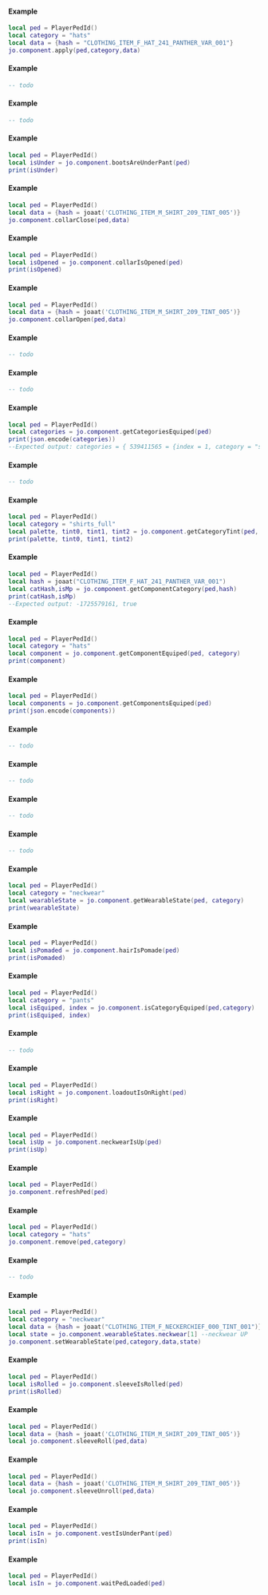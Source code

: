<!-- #region g_client|jo.component.apply -->
#### Example
```lua
local ped = PlayerPedId()
local category = "hats"
local data = {hash = "CLOTHING_ITEM_F_HAT_241_PANTHER_VAR_001"}
jo.component.apply(ped,category,data)
```
<!-- #endregion g_client|jo.component.apply -->


<!-- #region g_client|jo.component.applyComponents -->
#### Example
```lua
-- todo
```
<!-- #endregion g_client|jo.component.applyComponents -->


<!-- #region g_client|jo.component.applySkin -->
#### Example
```lua
-- todo
```
<!-- #endregion g_client|jo.component.applySkin -->


<!-- #region g_client|jo.component.bootsAreUnderPant -->
#### Example
```lua
local ped = PlayerPedId()
local isUnder = jo.component.bootsAreUnderPant(ped)
print(isUnder)
```
<!-- #endregion g_client|jo.component.bootsAreUnderPant -->


<!-- #region g_client|jo.component.collarClose -->
#### Example
```lua
local ped = PlayerPedId()
local data = {hash = joaat('CLOTHING_ITEM_M_SHIRT_209_TINT_005')}
jo.component.collarClose(ped,data)
```
<!-- #endregion g_client|jo.component.collarClose -->


<!-- #region g_client|jo.component.collarIsOpened -->
#### Example
```lua
local ped = PlayerPedId()
local isOpened = jo.component.collarIsOpened(ped)
print(isOpened)
```
<!-- #endregion g_client|jo.component.collarIsOpened -->


<!-- #region g_client|jo.component.collarOpen -->
#### Example
```lua
local ped = PlayerPedId()
local data = {hash = joaat('CLOTHING_ITEM_M_SHIRT_209_TINT_005')}
jo.component.collarOpen(ped,data)
```
<!-- #endregion g_client|jo.component.collarOpen -->


<!-- #region g_client|jo.component.getBodiesLowerFromSkinTone -->
#### Example
```lua
-- todo
```
<!-- #endregion g_client|jo.component.getBodiesLowerFromSkinTone -->


<!-- #region g_client|jo.component.getBodiesUpperFromSkinTone -->
#### Example
```lua
-- todo
```
<!-- #endregion g_client|jo.component.getBodiesUpperFromSkinTone -->


<!-- #region g_client|jo.component.getCategoriesEquiped -->
#### Example
```lua
local ped = PlayerPedId()
local categories = jo.component.getCategoriesEquiped(ped)
print(json.encode(categories))
--Expected output: categories = { 539411565 = {index = 1, category = "shirts_full"}, 491541130 = { index = 2, category = "pants"} }
```
<!-- #endregion g_client|jo.component.getCategoriesEquiped -->


<!-- #region g_client|jo.component.getCategoryNameFromHash -->
#### Example
```lua
-- todo
```
<!-- #endregion g_client|jo.component.getCategoryNameFromHash -->


<!-- #region g_client|jo.component.getCategoryTint -->
#### Example
```lua
local ped = PlayerPedId()
local category = "shirts_full"
local palette, tint0, tint1, tint2 = jo.component.getCategoryTint(ped, category)
print(palette, tint0, tint1, tint2)
```
<!-- #endregion g_client|jo.component.getCategoryTint -->


<!-- #region g_client|jo.component.getComponentCategory -->
#### Example
```lua
local ped = PlayerPedId()
local hash = joaat("CLOTHING_ITEM_F_HAT_241_PANTHER_VAR_001")
local catHash,isMp = jo.component.getComponentCategory(ped,hash)
print(catHash,isMp)
--Expected output: -1725579161, true
```
<!-- #endregion g_client|jo.component.getComponentCategory -->


<!-- #region g_client|jo.component.getComponentEquiped -->
#### Example
```lua
local ped = PlayerPedId()
local category = "hats"
local component = jo.component.getComponentEquiped(ped, category)
print(component)
```
<!-- #endregion g_client|jo.component.getComponentEquiped -->


<!-- #region g_client|jo.component.getComponentsEquiped -->
#### Example
```lua
local ped = PlayerPedId()
local components = jo.component.getComponentsEquiped(ped)
print(json.encode(components))
```
<!-- #endregion g_client|jo.component.getComponentsEquiped -->


<!-- #region g_client|jo.component.getEyesFromIndex -->
#### Example
```lua
-- todo
```
<!-- #endregion g_client|jo.component.getEyesFromIndex -->


<!-- #region g_client|jo.component.getHeadFromSkinTone -->
#### Example
```lua
-- todo
```
<!-- #endregion g_client|jo.component.getHeadFromSkinTone -->


<!-- #region g_client|jo.component.getPaletteNameFromHash -->
#### Example
```lua
-- todo
```
<!-- #endregion g_client|jo.component.getPaletteNameFromHash -->


<!-- #region g_client|jo.component.getTeethFromIndex -->
#### Example
```lua
-- todo
```
<!-- #endregion g_client|jo.component.getTeethFromIndex -->


<!-- #region g_client|jo.component.getWearableState -->
#### Example
```lua
local ped = PlayerPedId()
local category = "neckwear"
local wearableState = jo.component.getWearableState(ped, category)
print(wearableState)
```
<!-- #endregion g_client|jo.component.getWearableState -->


<!-- #region g_client|jo.component.hairIsPomade -->
#### Example
```lua
local ped = PlayerPedId()
local isPomaded = jo.component.hairIsPomade(ped)
print(isPomaded)
```
<!-- #endregion g_client|jo.component.hairIsPomade -->


<!-- #region g_client|jo.component.isCategoryEquiped -->
#### Example
```lua
local ped = PlayerPedId()
local category = "pants"
local isEquiped, index = jo.component.isCategoryEquiped(ped,category)
print(isEquiped, index)
```
<!-- #endregion g_client|jo.component.isCategoryEquiped -->


<!-- #region g_client|jo.component.isMpComponent -->
#### Example
```lua
-- todo
```
<!-- #endregion g_client|jo.component.isMpComponent -->


<!-- #region g_client|jo.component.loadoutIsOnRight -->
#### Example
```lua
local ped = PlayerPedId()
local isRight = jo.component.loadoutIsOnRight(ped)
print(isRight)
```
<!-- #endregion g_client|jo.component.loadoutIsOnRight -->


<!-- #region g_client|jo.component.neckwearIsUp -->
#### Example
```lua
local ped = PlayerPedId()
local isUp = jo.component.neckwearIsUp(ped)
print(isUp)
```
<!-- #endregion g_client|jo.component.neckwearIsUp -->


<!-- #region g_client|jo.component.refreshPed -->
#### Example
```lua
local ped = PlayerPedId()
jo.component.refreshPed(ped)
```
<!-- #endregion g_client|jo.component.refreshPed -->


<!-- #region g_client|jo.component.remove -->
#### Example
```lua
local ped = PlayerPedId()
local category = "hats"
jo.component.remove(ped,category)
```
<!-- #endregion g_client|jo.component.remove -->


<!-- #region g_client|jo.component.removeAllClothes -->
#### Example
```lua
-- todo
```
<!-- #endregion g_client|jo.component.removeAllClothes -->


<!-- #region g_client|jo.component.setWearableState -->
#### Example
```lua
local ped = PlayerPedId()
local category = "neckwear"
local data = {hash = joaat("CLOTHING_ITEM_F_NECKERCHIEF_000_TINT_001")}
local state = jo.component.wearableStates.neckwear[1] --neckwear UP
jo.component.setWearableState(ped,category,data,state)
```
<!-- #endregion g_client|jo.component.setWearableState -->


<!-- #region g_client|jo.component.sleeveIsRolled -->
#### Example
```lua
local ped = PlayerPedId()
local isRolled = jo.component.sleeveIsRolled(ped)
print(isRolled)
```
<!-- #endregion g_client|jo.component.sleeveIsRolled -->


<!-- #region g_client|jo.component.sleeveRoll -->
#### Example
```lua
local ped = PlayerPedId()
local data = {hash = joaat('CLOTHING_ITEM_M_SHIRT_209_TINT_005')}
local jo.component.sleeveRoll(ped,data)
```
<!-- #endregion g_client|jo.component.sleeveRoll -->


<!-- #region g_client|jo.component.sleeveUnroll -->
#### Example
```lua
local ped = PlayerPedId()
local data = {hash = joaat('CLOTHING_ITEM_M_SHIRT_209_TINT_005')}
local jo.component.sleeveUnroll(ped,data)
```
<!-- #endregion g_client|jo.component.sleeveUnroll -->


<!-- #region g_client|jo.component.vestIsUnderPant -->
#### Example
```lua
local ped = PlayerPedId()
local isIn = jo.component.vestIsUnderPant(ped)
print(isIn)
```
<!-- #endregion g_client|jo.component.vestIsUnderPant -->

<!-- #region g_client|jo.component.waitPedLoaded -->
#### Example
```lua
local ped = PlayerPedId()
local isIn = jo.component.waitPedLoaded(ped)
```
<!-- #endregion g_client|jo.component.waitPedLoaded -->